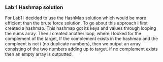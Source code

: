 ### Lab 1 Hashmap solution

For Lab1 I decided to use the HashMap solution which would be more efficient than the brute force solution. 
To go about this approach i first created a hashmap.
This hashmap got its keys and values through looping the nums array. 
Then I created another loop, where I looked for the complement of the target, 
If the complement exists in the hashmap and the compleent is not i (no duplicate numbers), then we output an array 
consisting of the two numbers adding up to target.
if no complement exists then an empty array is outputted.
